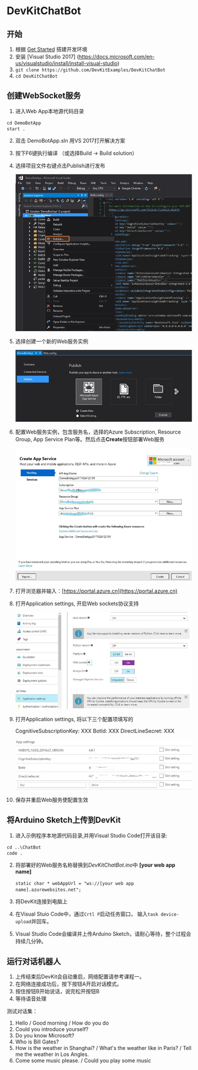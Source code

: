 # DevKitChatBot

## 开始
1. 根据 [Get Started](https://microsoft.github.io/azure-iot-developer-kit/docs/get-started/) 搭建开发环境
1. 安装 [Visual Studio 2017] (https://docs.microsoft.com/en-us/visualstudio/install/install-visual-studio)
1. `git clone https://github.com/DevKitExamples/DevKitChatBot`
1. `cd DevKitChatBot`

## 创建WebSocket服务
1. 进入Web App本地源代码目录
```
cd DemoBotApp
start .
```

2. 双击 DemoBotApp.sln 用VS 2017打开解决方案
3. 按下F6键执行编译 （或选择Build -> Build solution）
4. 选择项目文件右键点击Publish进行发布

    ![Publish Web App](images/publish-1.jpg)

5. 选择创建一个新的Web服务实例

    ![Publish Web App](images/publish-2.jpg)

6. 配置Web服务实例，包含服务名，选择的Azure Subscription, Resource Group, App Service Plan等。然后点击**Create**按钮部署Web服务

    ![Publish Web App](images/publish-3.jpg)

7. 打开浏览器并输入：[https://portal.azure.cn](https://portal.azure.cn)

8. 打开Application settings, 开启Web sockets协议支持

    ![Publish Web App](images/publish-4.jpg)
9. 打开Application settings, 将以下三个配置项填写的

    CognitiveSubscriptionKey: XXX
    BotId: XXX
    DirectLineSecret: XXX

    ![Publish Web App](images/publish-5.jpg)

10. 保存并重启Web服务使配置生效

## 将Arduino Sketch上传到DevKit

1. 进入示例程序本地源代码目录,并用Visual Studio Code打开该目录:
```
cd ..\ChatBot
code .
```

2. 将部署好的Web服务名称替换到*DevKitChatBot.ino*中 **[your web app name]**
   
   `static char * webAppUrl = "ws://[your web app name].azurewebsites.net";`

3. 将DevKit连接到电脑上
4. 在Visual Stuio Code中，通过`Crtl P`启动任务窗口， 输入`task device-upload`并回车。
5. Visual Studio Code会编译并上传Arduino Sketch，请耐心等待，整个过程会持续几分钟。

## 运行对话机器人
1. 上传结束后DevKit会自动重启，网络配置请参考课程一。
2. 在网络连接成功后，按下按钮A开启对话模式。 
3. 按住按钮B开始说话，说完松开按钮B
4. 等待语音处理

测试对话集：
1. Hello / Good morning / How do you do
2. Could you introduce yourself?
3. Do you know Microsoft?
4. Who is Bill Gates?
5. How is the weather in Shanghai? / What's the weather like in Paris? / Tell me the weather in Los Angles.
6. Come some music please. / Could you play some music